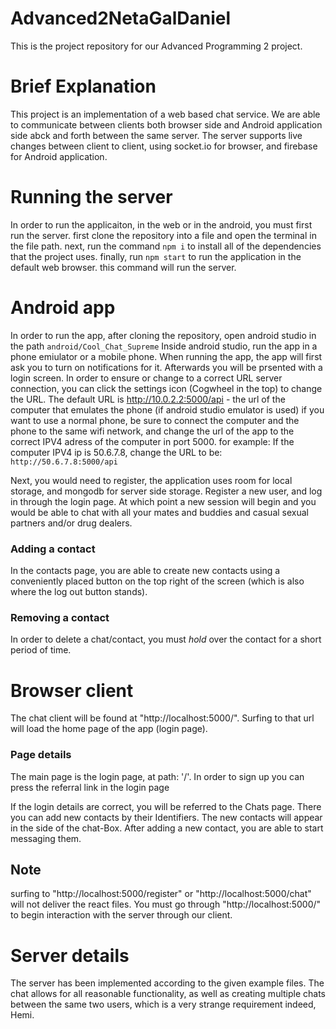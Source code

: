 # Advanced2NetaGalDaniel

This is the project repository for our Advanced Programming 2 project.

# Brief Explanation
This project is an implementation of a web based chat service.
We are able to communicate between clients both browser side and Android application side abck and forth between the same server.
The server supports live changes between client to client, using socket.io for browser, and firebase for Android application.

# Running the server
In order to run the applicaiton, in the web or in the android, you must first run the server.
first clone the repository into a file and open the terminal in the file path.
next, run the command `npm i` to install all of the dependencies that the project uses.
finally, run `npm start` to run the application in the default web browser.
this command will run the server.

# Android app
In order to run the app, after cloning the repository, open android studio in the path `android/Cool_Chat_Supreme`
Inside android studio, run the app in a phone emiulator or a mobile phone.
When running the app, the app will first ask you to turn on notifications for it. Afterwards you will be prsented with a login screen.
In order to ensure or change to a correct URL server connection, you can click the settings icon (Cogwheel in the top) to change the URL. 
The default URL is http://10.0.2.2:5000/api - the url of the computer that emulates the phone (if android studio emulator is used)
if you want to use a normal phone, be sure to connect the computer and the phone to the same wifi network, and change the url of the app 
to the correct IPV4 adress of the computer in port 5000. 
for example: If the computer IPV4 ip is 50.6.7.8, change the URL to be: `http://50.6.7.8:5000/api`

Next, you would need to register, the application uses room for local storage, and mongodb for server side storage.
Register a new user, and log in through the login page.
At which point a new session will begin and you would be able to chat with all your mates and buddies and casual sexual partners and/or drug dealers.

### Adding a contact
In the contacts page, you are able to create new contacts using a conveniently placed button on the top right of the screen (which is also where the log out button stands).
### Removing a contact
In order to delete a chat/contact, you must *hold* over the contact for a short period of time.

# Browser client
The chat client will be found at "http://localhost:5000/".
Surfing to that url will load the home page of the app (login page).

### Page details
The main page is the login page, at path: '/'. 
In order to sign up you can press the referral link in the login page

If the login details are correct, you will be referred to the Chats page. There you can add new contacts by their Identifiers.
The new contacts will appear in the side of the chat-Box. After adding a new contact, you are able to start messaging them.

## Note
surfing to "http://localhost:5000/register" or "http://localhost:5000/chat" will not deliver the react files.
You must go through "http://localhost:5000/" to begin interaction with the server through our client.

# Server details
The server has been implemented according to the given example files.
The chat allows for all reasonable functionality, as well as creating multiple chats between the same two users, which is a very strange requirement indeed, Hemi.
